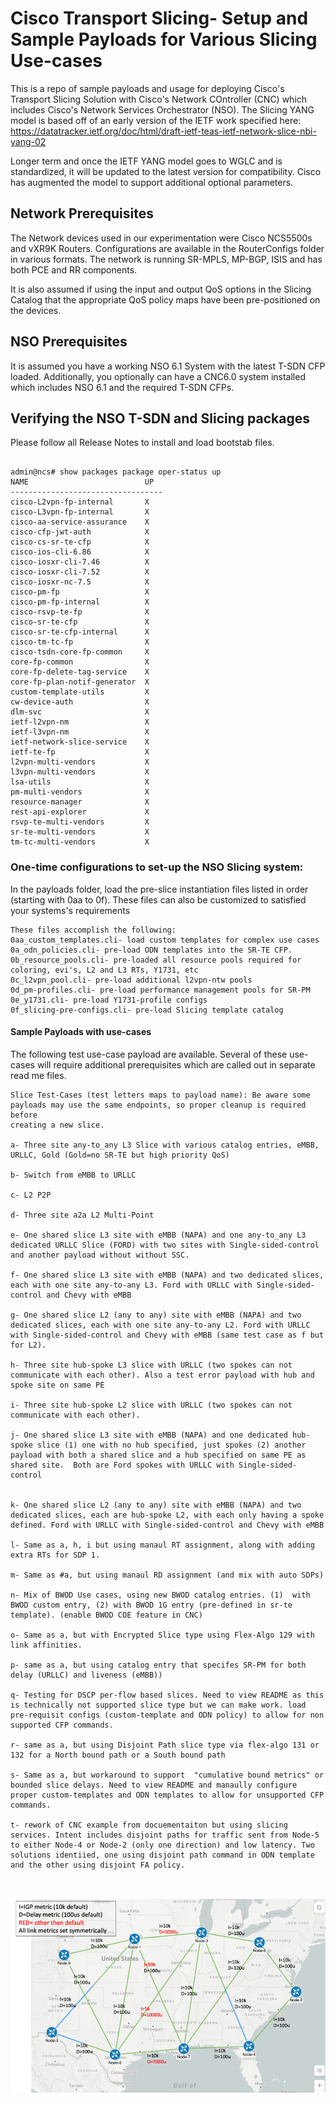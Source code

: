 # Cisco Transport Slicing- Setup and Sample Payloads for Various Slicing Use-cases 

This is a repo of sample payloads and usage for deploying Cisco's Transport Slicing Solution with Cisco's Network COntroller (CNC) which includes Cisco's Network Services Orchestrator (NSO).
The Slicing YANG model is based off of an early version of the IETF work specified here: 
https://datatracker.ietf.org/doc/html/draft-ietf-teas-ietf-network-slice-nbi-yang-02

Longer term and once the IETF YANG model goes to WGLC and is standardized, it will be updated to the latest version for compatibility. Cisco has augmented the model to support additional optional parameters. 

## Network Prerequisites

The Network devices used in our experimentation were Cisco NCS5500s and vXR9K Routers. Configurations are available in the RouterConfigs folder in various formats.
The network is running SR-MPLS, MP-BGP, ISIS and has both PCE and RR components.  

It is also assumed if using the input and output QoS options in the Slicing Catalog that the appropriate QoS policy maps have been pre-positioned on the devices.

## NSO Prerequisites

It is assumed you have a working NSO 6.1 System with the latest T-SDN CFP loaded. Additionally, you optionally can have a CNC6.0 system installed which 
includes NSO 6.1 and the required T-SDN CFPs.


## Verifying the NSO T-SDN and Slicing packages

Please follow all Release Notes to install and load bootstab files.

```

admin@ncs# show packages package oper-status up      
NAME                          UP  
----------------------------------
cisco-L2vpn-fp-internal       X   
cisco-L3vpn-fp-internal       X   
cisco-aa-service-assurance    X   
cisco-cfp-jwt-auth            X   
cisco-cs-sr-te-cfp            X   
cisco-ios-cli-6.86            X   
cisco-iosxr-cli-7.46          X   
cisco-iosxr-cli-7.52          X   
cisco-iosxr-nc-7.5            X   
cisco-pm-fp                   X   
cisco-pm-fp-internal          X   
cisco-rsvp-te-fp              X   
cisco-sr-te-cfp               X   
cisco-sr-te-cfp-internal      X   
cisco-tm-tc-fp                X   
cisco-tsdn-core-fp-common     X   
core-fp-common                X   
core-fp-delete-tag-service    X   
core-fp-plan-notif-generator  X   
custom-template-utils         X   
cw-device-auth                X   
dlm-svc                       X   
ietf-l2vpn-nm                 X   
ietf-l3vpn-nm                 X   
ietf-network-slice-service    X   
ietf-te-fp                    X   
l2vpn-multi-vendors           X   
l3vpn-multi-vendors           X   
lsa-utils                     X   
pm-multi-vendors              X   
resource-manager              X   
rest-api-explorer             X   
rsvp-te-multi-vendors         X   
sr-te-multi-vendors           X   
tm-tc-multi-vendors           X   

```

### One-time configurations to set-up the NSO Slicing system:

In the payloads folder, load the pre-slice instantiation files listed in order (starting with 0aa to 0f).
These files can also be customized to satisfied your systems's requirements

```
These files accomplish the following:
0aa_custom_templates.cli- load custom templates for complex use cases
0a_odn_policies.cli- pre-load ODN templates into the SR-TE CFP.
0b_resource_pools.cli- pre-loaded all resource pools required for coloring, evi's, L2 and L3 RTs, Y1731, etc
0c_l2vpn_pool.cli- pre-load additional l2vpn-ntw pools
0d_pm-profiles.cli- pre-load performance management pools for SR-PM
0e_y1731.cli- pre-load Y1731-profile configs
0f_slicing-pre-configs.cli- pre-load Slicing template catalog
```

#### Sample Payloads with use-cases

The following test use-case payload are available. Several of these use-cases will require additional prerequisites which are called out in separate read me files.

```
Slice Test-Cases (test letters maps to payload name): Be aware some payloads may use the same endpoints, so proper cleanup is required before
creating a new slice.

a- Three site any-to_any L3 Slice with various catalog entries, eMBB, URLLC, Gold (Gold=no SR-TE but high priority QoS)

b- Switch from eMBB to URLLC

c- L2 P2P 

d- Three site a2a L2 Multi-Point 

e- One shared slice L3 site with eMBB (NAPA) and one any-to_any L3 dedicated URLLC Slice (FORD) with two sites with Single-sided-control and another payload without without SSC.

f- One shared slice L3 site with eMBB (NAPA) and two dedicated slices, each with one site any-to-any L3. Ford with URLLC with Single-sided-control and Chevy with eMBB

g- One shared slice L2 (any to any) site with eMBB (NAPA) and two dedicated slices, each with one site any-to-any L2. Ford with URLLC with Single-sided-control and Chevy with eMBB (same test case as f but for L2).

h- Three site hub-spoke L3 slice with URLLC (two spokes can not communicate with each other). Also a test error payload with hub and spoke site on same PE 

i- Three site hub-spoke L2 slice with URLLC (two spokes can not communicate with each other).

j- One shared slice L3 site with eMBB (NAPA) and one dedicated hub-spoke slice (1) one with no hub specified, just spokes (2) another payload with both a shared slice and a hub specified on same PE as shared site.  Both are Ford spokes with URLLC with Single-sided-control


k- One shared slice L2 (any to any) site with eMBB (NAPA) and two dedicated slices, each are hub-spoke L2, with each only having a spoke defined. Ford with URLLC with Single-sided-control and Chevy with eMBB  

l- Same as a, h, i but using manaul RT assignment, along with adding extra RTs for SDP 1.

m- Same as #a, but using manaul RD assignment (and mix with auto SDPs)

n- Mix of BWOD Use cases, using new BWOD catalog entries. (1)  with BWOD custom entry, (2) with BWOD 1G entry (pre-defined in sr-te template). (enable BWOD COE feature in CNC)

o- Same as a, but with Encrypted Slice type using Flex-Algo 129 with link affinities.

p- same as a, but using catalog entry that specifes SR-PM for both delay (URLLC) and liveness (eMBB))

q- Testing for DSCP per-flow based slices. Need to view README as this is technically not supported slice type but we can make work. load pre-requisit configs (custom-template and ODN policy) to allow for non supported CFP commands. 

r- same as a, but using Disjoint Path slice type via flex-algo 131 or 132 for a North bound path or a South bound path

s- Same as a, but workaround to support  "cumulative bound metrics" or bounded slice delays. Need to view README and manaully configure proper custom-templates and ODN templates to allow for unsupported CFP commands. 

t- rework of CNC example from docuementaiton but using slicing services. Intent includes disjoint paths for traffic sent from Node-5 to either Node-4 or Node-2 (only one direction) and low latency. Two solutions identiied, one using disjoint path command in ODN template and the other using disjoint FA policy.



```

<img src="Picture1.png" alt="Test Topology">


